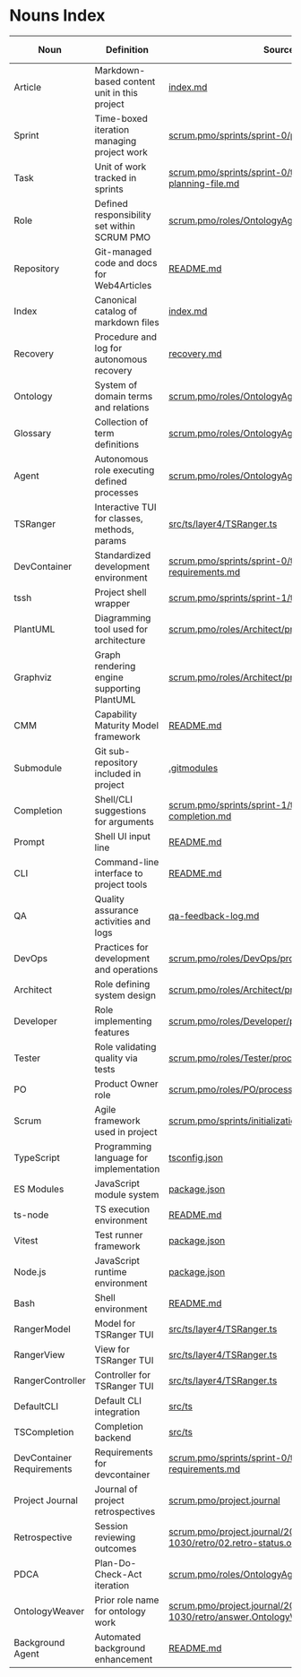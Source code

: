 # Nouns Index

| Noun | Definition | Source File | Line | Cross-Reference |
|------|------------|-------------|------|-----------------|
| Article | Markdown-based content unit in this project | [index.md](../../index.md) | 1 | [Glossary](../../scrum.pmo/roles/OntologyAgent/quick-reference.md) |
| Sprint | Time-boxed iteration managing project work | [scrum.pmo/sprints/sprint-0/planning.md](../../scrum.pmo/sprints/sprint-0/planning.md) | 1 | [Task](#task) |
| Task | Unit of work tracked in sprints | [scrum.pmo/sprints/sprint-0/task-0-create-sprint-0-planning-file.md](../../scrum.pmo/sprints/sprint-0/task-0-create-sprint-0-planning-file.md) | 1 | [Sprint](#sprint) |
| Role | Defined responsibility set within SCRUM PMO | [scrum.pmo/roles/OntologyAgent/process.md](../../scrum.pmo/roles/OntologyAgent/process.md) | 3 | [OntologyAgent](#agent) |
| Repository | Git-managed code and docs for Web4Articles | [README.md](../../README.md) | 3 | [Index](#index) |
| Index | Canonical catalog of markdown files | [index.md](../../index.md) | 1 | [Article](#article) |
| Recovery | Procedure and log for autonomous recovery | [recovery.md](../../recovery.md) | 1 | [Index](#index) |
| Ontology | System of domain terms and relations | [scrum.pmo/roles/OntologyAgent/process.md](../../scrum.pmo/roles/OntologyAgent/process.md) | 65 | [Glossary](#glossary) |
| Glossary | Collection of term definitions | [scrum.pmo/roles/OntologyAgent/templates/README.md](../../scrum.pmo/roles/OntologyAgent/templates/README.md) | 189 | [Ontology](#ontology) |
| Agent | Autonomous role executing defined processes | [scrum.pmo/roles/OntologyAgent/process.md](../../scrum.pmo/roles/OntologyAgent/process.md) | 5 | [Role](#role) |
| TSRanger | Interactive TUI for classes, methods, params | [src/ts/layer4/TSRanger.ts](../../src/ts/layer4/TSRanger.ts) | 1 | [CLI](#cli) |
| DevContainer | Standardized development environment | [scrum.pmo/sprints/sprint-0/task-6-devcontainer-requirements.md](../../scrum.pmo/sprints/sprint-0/task-6-devcontainer-requirements.md) | 28 | [DevOps](#devops) |
| tssh | Project shell wrapper | [scrum.pmo/sprints/sprint-1/task-1-tssh-wrapper.md](../../scrum.pmo/sprints/sprint-1/task-1-tssh-wrapper.md) | 6 | [CLI](#cli) |
| PlantUML | Diagramming tool used for architecture | [scrum.pmo/roles/Architect/process.md](../../scrum.pmo/roles/Architect/process.md) | 27 | [Architect](#architect) |
| Graphviz | Graph rendering engine supporting PlantUML | [scrum.pmo/roles/Architect/process.md](../../scrum.pmo/roles/Architect/process.md) | 31 | [PlantUML](#plantuml) |
| CMM | Capability Maturity Model framework | [README.md](../../README.md) | 48 | [Ontology](#ontology) |
| Submodule | Git sub-repository included in project | [.gitmodules](../../.gitmodules) | 1 | [Repository](#repository) |
| Completion | Shell/CLI suggestions for arguments | [scrum.pmo/sprints/sprint-1/task-1.3-developer-completion.md](../../scrum.pmo/sprints/sprint-1/task-1.3-developer-completion.md) | 3 | [CLI](#cli) |
| Prompt | Shell UI input line | [README.md](../../README.md) | 131 | [CLI](#cli) |
| CLI | Command-line interface to project tools | [README.md](../../README.md) | 116 | [TSRanger](#tsranger) |
| QA | Quality assurance activities and logs | [qa-feedback-log.md](../../qa-feedback-log.md) | 1 | [Tester](#tester) |
| DevOps | Practices for development and operations | [scrum.pmo/roles/DevOps/process.md](../../scrum.pmo/roles/DevOps/process.md) | 3 | [DevContainer](#devcontainer) |
| Architect | Role defining system design | [scrum.pmo/roles/Architect/process.md](../../scrum.pmo/roles/Architect/process.md) | 11 | [Developer](#developer) |
| Developer | Role implementing features | [scrum.pmo/roles/Developer/process.md](../../scrum.pmo/roles/Developer/process.md) | 103 | [Tester](#tester) |
| Tester | Role validating quality via tests | [scrum.pmo/roles/Tester/process.md](../../scrum.pmo/roles/Tester/process.md) | 9 | [QA](#qa) |
| PO | Product Owner role | [scrum.pmo/roles/PO/process.md](../../scrum.pmo/roles/PO/process.md) | 3 | [ScrumMaster](#scrummaster) |
| Scrum | Agile framework used in project | [scrum.pmo/sprints/initialization.md](../../scrum.pmo/sprints/initialization.md) | 1 | [Sprint](#sprint) |
| TypeScript | Programming language for implementation | [tsconfig.json](../../tsconfig.json) | 1 | [ES Modules](#es-modules) |
| ES Modules | JavaScript module system | [package.json](../../package.json) | 1 | [TypeScript](#typescript) |
| ts-node | TS execution environment | [README.md](../../README.md) | 116 | [TypeScript](#typescript) |
| Vitest | Test runner framework | [package.json](../../package.json) | 1 | [Tester](#tester) |
| Node.js | JavaScript runtime environment | [package.json](../../package.json) | 1 | [TypeScript](#typescript) |
| Bash | Shell environment | [README.md](../../README.md) | 105 | [CLI](#cli) |
| RangerModel | Model for TSRanger TUI | [src/ts/layer4/TSRanger.ts](../../src/ts/layer4/TSRanger.ts) | 1 | [TSRanger](#tsranger) |
| RangerView | View for TSRanger TUI | [src/ts/layer4/TSRanger.ts](../../src/ts/layer4/TSRanger.ts) | 1 | [TSRanger](#tsranger) |
| RangerController | Controller for TSRanger TUI | [src/ts/layer4/TSRanger.ts](../../src/ts/layer4/TSRanger.ts) | 1 | [TSRanger](#tsranger) |
| DefaultCLI | Default CLI integration | [src/ts](../../src) | 1 | [CLI](#cli) |
| TSCompletion | Completion backend | [src/ts](../../src) | 1 | [Completion](#completion) |
| DevContainer Requirements | Requirements for devcontainer | [scrum.pmo/sprints/sprint-0/task-6-devcontainer-requirements.md](../../scrum.pmo/sprints/sprint-0/task-6-devcontainer-requirements.md) | 28 | [DevContainer](#devcontainer) |
| Project Journal | Journal of project retrospectives | [scrum.pmo/project.journal](../../scrum.pmo/project.journal) | 1 | [Retrospective](#retrospective) |
| Retrospective | Session reviewing outcomes | [scrum.pmo/project.journal/2025-08-10-1030/retro/02.retro-status.overview.md](../../scrum.pmo/project.journal/2025-08-10-1030/retro/02.retro-status.overview.md) | 3 | [PDCA](#pdca) |
| PDCA | Plan-Do-Check-Act iteration | [scrum.pmo/roles/OntologyAgent/PDCA](../../scrum.pmo/roles/OntologyAgent/PDCA) | 1 | [Retrospective](#retrospective) |
| OntologyWeaver | Prior role name for ontology work | [scrum.pmo/project.journal/2025-08-10-1030/retro/answer.OntologyWeaver.md](../../scrum.pmo/project.journal/2025-08-10-1030/retro/answer.OntologyWeaver.md) | 3 | [OntologyAgent](#agent) |
| Background Agent | Automated background enhancement | [README.md](../../README.md) | 40 | [CMM](#cmm) |